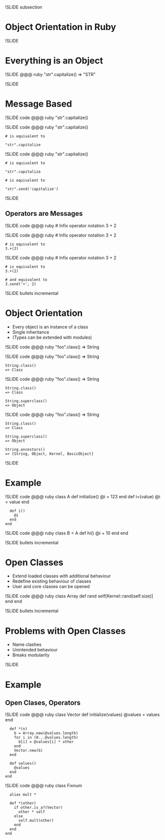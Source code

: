 !SLIDE subsection
# Object Orientation in Ruby #


!SLIDE
# Everything is an Object #


!SLIDE
    @@@ ruby
    "str".capitalize()
    => "STR"


!SLIDE
# Message Based #

!SLIDE code
    @@@ ruby
    "str".capitalize()


!SLIDE code
    @@@ ruby
    "str".capitalize()

    # is equivalent to

    "str".capitalize


!SLIDE code
    @@@ ruby
    "str".capitalize()

    # is equivalent to

    "str".capitalize

    # is equivalent to

    "str".send('capitalize')


!SLIDE
## Operators are Messages ##

!SLIDE code
    @@@ ruby
    # Infix operator notation
    3 + 2


!SLIDE code
    @@@ ruby
    # Infix operator notation
    3 + 2

    # is equivalent to
    3.+(2)


!SLIDE code
    @@@ ruby
    # Infix operator notation
    3 + 2

    # is equivalent to
    3.+(2)

    # and equivalent to
    3.send('+', 2)


!SLIDE bullets incremental
# Object Orientation #
* Every object is an instance of a class
* Single inheritance
* (Types can be extended with modules)

!SLIDE code
    @@@ ruby
    "foo".class()
    => String


!SLIDE code
    @@@ ruby
    "foo".class()
    => String

    String.class()
    => Class


!SLIDE code
    @@@ ruby
    "foo".class()
    => String

    String.class()
    => Class

    String.superclass()
    => Object


!SLIDE code
    @@@ ruby
    "foo".class()
    => String

    String.class()
    => Class

    String.superclass()
    => Object

    String.ancestors()
    => [String, Object, Kernel, BasicObject]


!SLIDE
# Example #


!SLIDE code
    @@@ ruby
    class A
      def initialize()
        @i = 123
      end
      def i=(value)
        @i = value
      end

      def i()
        @i
      end
    end


!SLIDE code
    @@@ ruby
    class B < A
      def hi()
        @i + 10
      end
    end


!SLIDE bullets incremental
# Open Classes #
* Extend loaded classes with additional behaviour
* Redefine existing behaviour of classes
* User and core classes can be opened


!SLIDE code
    @@@ ruby
    class Array
      def rand
        self[Kernel::rand(self.size)]
      end
    end


!SLIDE bullets incremental
# Problems with Open Classes #
* Name clashes
* Unintended behaviour
* Breaks modularity


!SLIDE
# Example #
## Open Clases, Operators ##


!SLIDE code
    @@@ ruby
    class Vector
      def initialize(values)
        @values = values
      end

      def *(n)
        b = Array.new(@values.length)
        for i in (0...@values.length)
          b[i] = @values[i] * other
        end
        Vector.new(b)
      end

      def values()
        @values
      end
    end


!SLIDE code
    @@@ ruby
    class Fixnum

      alias mult *

      def *(other)
        if other.is_a?(Vector)
          other * self
        else
          self.mult(other)
        end
      end
    end
